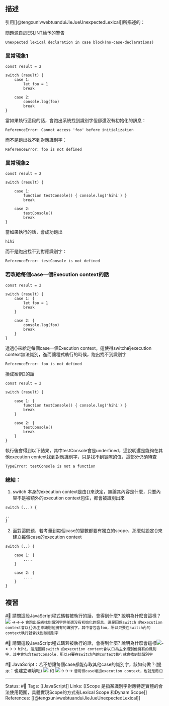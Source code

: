 
## 描述
引用[[@tengxunivwebtuanduiJieJueUnexpectedLexical]]所描述的：

問題源自於ESLINT給予的警告
```
Unexpected lexical declaration in case block(no-case-declarations)
```


### 異常現象1

```
const result = 2

switch (result) {
	case 1:
		let foo = 1
		break
	
	case 2:
		console.log(foo)
		break
}

```

當如果執行這段的話，會跑出系統找到識別字但卻還沒有初始化的訊息：
```
ReferenceError: Cannot access 'foo' before initialization
```

而不是跑出找不到對應識別字：
```
ReferenceError: foo is not defined
```

### 異常現象2

  
```
const result = 2

switch (result) {

	case 1:
		function testConsole() { console.log('hihi') }
		break
		
	case 2:
		testConsole()
		break
}
```

當如果執行的話，會成功跑出
```
hihi
```

而不是跑出找不到對應識別字：
```
ReferenceError: testConsole is not defined
```

### 若改給每個case一個Execution context的話

```
const result = 2

switch (result) {
	case 1: {
		let foo = 1
		break
	}
	
	case 2: {
		console.log(foo)
		break
	}
}
```

透過{}來給定每個case一個Execution context，這使得switch的execution context無法識別，進而讓程式執行的時候，跑出找不到識別字
```
ReferenceError: foo is not defined
```


換成案例2的話
```
const result = 2

switch (result) {

	case 1: {
		function testConsole() { console.log('hihi') }
		break
	}
		
	case 2: {
		testConsole()
		break
	}
}
```

執行後會得到以下結果，其中testConsole會是underfined，這說明還是能夠在其他execution context找到對應識別字，只是找不到實際的值，這部分仍須待查
```
TypeError: testConsole is not a function
```

### 總結：
1. switch 本身的execution context是由{}來決定，無論其內容是什麼，只要內容不是被額外的execution context包住，都會被識別出來
```
switch (...) {

..
}
```
2. 面對這問題，若考量到每個case的變數都要有獨立的scope，那麼就設定{}來建立每個case的execution context
```
switch (..) {

	case 1: {
		....
	}
	
	case 2: {
		....
	}
}
```

## 複習
#🧠 請問這段JavaScript程式碼若被執行的話，會得到什麼? 說明為什麼會這樣？ ![](https://res.cloudinary.com/dqfxgtyoi/image/upload/v1655193210/blog/javascript/lexical%20scope/switch-lexcial-scope-1_rryoim.png) ->->-> `會跑出系統找到識別字但卻還沒有初始化的訊息，這是因爲switch 的execution context會以{}為主來識別他擁有的識別字，其中會包含foo，所以只要在switch內的context執行就會找到該識別字`
<!--SR:!2024-03-27,240,230-->

#🧠  請問這段JavaScript程式碼若被執行的話，會得到什麼? 說明為什麼會這樣![](https://res.cloudinary.com/dqfxgtyoi/image/upload/v1655193339/blog/javascript/lexical%20scope/switch-lexcial-scope-2_wpzxli.png)->->-> `hihi，這是因爲switch 的execution context會以{}為主來識別他擁有的識別字，其中會包含testConsole，所以只要在switch內的context執行就會找到該識別字`
<!--SR:!2023-09-06,270,250-->


#🧠 JavaScript：若不想讓每個case都能存取其他case的識別字，該如何做？(提示：也建立環境吧) ![](https://res.cloudinary.com/dqfxgtyoi/image/upload/v1655193210/blog/javascript/lexical%20scope/switch-lexcial-scope-1_rryoim.png) 和  ![](https://res.cloudinary.com/dqfxgtyoi/image/upload/v1655193339/blog/javascript/lexical%20scope/switch-lexcial-scope-2_wpzxli.png)->->-> `替每個case增加execution context，也就是用{}`
<!--SR:!2024-07-04,454,250-->

---
Status: #🌱 
Tags:
[[JavaScript]]
Links:
[[Scope 是指某識別字對應特定實體的合法使用範圍，具體實現Scope的方式有Lexical Scope 和Dynam Scope]]
References:
[[@tengxunivwebtuanduiJieJueUnexpectedLexical]]



